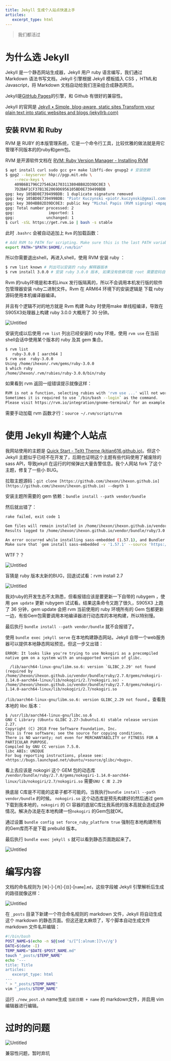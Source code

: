```yaml
---
title: Jekyll 生成个人站点快速上手
articles:
   excerpt_type: html
---
```

> 我们都活过

# 为什么选 Jekyll

Jekyll 是一个静态网站生成器，Jekyll 用户 ruby 语言编写，我们通过 Markdown 语法书写文档，Jekyll 引擎根据 Jekyll 模板插入 CSS ，HTML和 Javascript，将 Markdown 文档自动给我们渲染组合成静态网页。

Jekyll是[GitHub Pages](https://zh.wikipedia.org/wiki/GitHub)的引擎，和 Github 有很好的兼容性。

Jekyll 的官网是 [Jekyll • Simple, blog-aware, static sites Transform your plain text into static websites and blogs (jekyllrb.com)](http://jekyllrb.com/)

<!--more-->

## 安装 RVM 和 Ruby

RVM 是 RUBY 的本版管理系统，它是一个命令行工具，比较优雅的做法就是用它管理不同版本的的ruby和gem包。

RVM 是开源软件文档在 [RVM: Ruby Version Manager - Installing RVM](https://rvm.io/rvm/install)

```bash
$ apt install curl sudo gcc g++ make libffi-dev gnupg2 # 安装依赖
$ gpg2 --keyserver hkp://pgp.mit.edu \
	--recv-keys \
	409B6B1796C275462A1703113804BB82D39DC0E3 \
	7D2BAF1CF37B13E2069D6956105BD0E739499BDB
gpg: key 105BD0E739499BDB: 1 duplicate signature removed
gpg: key 105BD0E739499BDB: "Piotr Kuczynski <piotr.kuczynski@gmail.com>" not changed
gpg: key 3804BB82D39DC0E3: public key "Michal Papis (RVM signing) <mpapis@gmail.com>" imported
gpg: Total number processed: 2
gpg:               imported: 1
gpg:              unchanged: 1
$ curl -sSL https://get.rvm.io | bash -s stable
```

此时 `.bashrc` 会被自动追加上 `Rvm` 的加载函数：

```bash
# Add RVM to PATH for scripting. Make sure this is the last PATH variable change.
export PATH="$PATH:$HOME/.rvm/bin"
```

所以你需要退出shell，再进入shell，使用 RVM 安装 ruby ：

```bash
$ rvm list known # 列出可以安装的 ruby 解释器版本
$ rvm install 3.0.0 # 安装 ruby 3.0.0 版本, 如果没有依赖可能 root 需要密码自动安装依赖
```

Rvm 的ruby环境是和本机Linux 发行版隔离的，所以不会调用本机发行版的软件包管理器安装 ruby二进制文件。Rvm 在 ARM64 环境下的安装逻辑是 下载 ruby 源码使用本机编译器编译。

并且有个逻辑不对的地方就是 Rvm 构建 Ruby 时使用make 单线程编译，导致在 S905X3处理器上构建 ruby 3.0.0 大概用了 30 分钟。

![Untitled](/images/Jekyll%20%E7%94%9F%E6%88%90%E4%B8%AA%E4%BA%BA%E7%AB%99%E7%82%B9%E5%BF%AB%E9%80%9F%E4%B8%8A%E6%89%8B%209a73924d2cf048758baec5e1dceb889b/Untitled.png)

安装完成以后使用 `rvm list` 列出已经安装的 ruby 环境，使用 `rvm use` 在当前shell会话中使用某个版本的 ruby 及其 gem 集合。

```bash
$ rvm list
   ruby-3.0.0 [ aarch64 ]
$ rvm use  ruby-3.0.0
Using /home/ihexon/.rvm/gems/ruby-3.0.0
$ which ruby
/home/ihexon/.rvm/rubies/ruby-3.0.0/bin/ruby
```

如果看到 rvm 返回一组错误提示就像这样：

```bash
RVM is not a function, selecting rubies with 'rvm use ...' will not work.
Sometimes it is required to use `/bin/bash --login` as the command.
Please visit https://rvm.io/integration/gnome-terminal/ for an example.
```

需要手动加载 rvm 函数才行：`source ~/.rvm/scripts/rvm`

# 使用 Jekyll 构建个人站点

我网站使用的主题是 [Quick Start - TeXt Theme (kitian616.github.io)](https://kitian616.github.io/jekyll-TeXt-theme/docs/en/quick-start)。但这个Jekyll 主题似乎已经不在开发了，后期也证明这个主题有些代码使用了被废除的 sass API，导致jekyll 在运行的时候弹出大量告警信息。我个人网站 fork 了这个主题，修复了一些小 BUG。

拉取主题源码：`git clone [https://github.com/ihexon/ihexon.github.io](https://github.com/ihexon/ihexon.github.io) --depth 1`

安装主题所需要的 gem  依赖：`bundle install --path vendor/bundle`

然后就出错了：

```bash
rake failed, exit code 1

Gem files will remain installed in /home/ihexon/ihexon.github.io/vendor/bundle/ruby/3.0.0/gems/sass-embedded-1.57.1 for inspection.
Results logged to /home/ihexon/ihexon.github.io/vendor/bundle/ruby/3.0.0/extensions/aarch64-linux/3.0.0/sass-embedded-1.57.1/gem_make.out

An error occurred while installing sass-embedded (1.57.1), and Bundler cannot continue.
Make sure that `gem install sass-embedded -v '1.57.1' --source 'https://rubygems.org/'` succeeds before bundling.
```

WTF？？

![Untitled](/images/Jekyll%20%E7%94%9F%E6%88%90%E4%B8%AA%E4%BA%BA%E7%AB%99%E7%82%B9%E5%BF%AB%E9%80%9F%E4%B8%8A%E6%89%8B%209a73924d2cf048758baec5e1dceb889b/Untitled%201.png)

盲猜是 ruby 版本太新的BUG，回退试试看：rvm install 2.7

![Untitled](/images/Jekyll%20%E7%94%9F%E6%88%90%E4%B8%AA%E4%BA%BA%E7%AB%99%E7%82%B9%E5%BF%AB%E9%80%9F%E4%B8%8A%E6%89%8B%209a73924d2cf048758baec5e1dceb889b/Untitled%202.png)

我对ruby的开发生态不太熟悉，但看报错应该是要更新一下自带的 rubygem ，使用 `gem update` 更新 rubygem 试试看。结果这条命令又跑了很久，S905X3 上跑了 36 分钟，gem update 会把 rvm 当前使用的 ruby 环境所有的 Gem 包都更新一边，有些Gem包需要调用本地编译器进行动态库的本地构建，所以特别慢。

 最后执行 `bundle install --path vendor/bundle` 就不会报错了。

使用 `bundle exec jekyll serve` 在本地构建静态网站，Jekyll 自带一个web服务器可以提供本地静态网站预览。但这一步又出错：

```
ERROR: It looks like you're trying to use Nokogiri as a precompiled native gem on a system with an unsupported version of glibc.

  /lib/aarch64-linux-gnu/libm.so.6: version `GLIBC_2.29' not found (required by /home/ihexon/ihexon.github.io/vendor/bundle/ruby/2.7.0/gems/nokogiri-1.14.0-aarch64-linux/lib/nokogiri/2.7/nokogiri.so) - /home/ihexon/ihexon.github.io/vendor/bundle/ruby/2.7.0/gems/nokogiri-1.14.0-aarch64-linux/lib/nokogiri/2.7/nokogiri.so
```

`/lib/aarch64-linux-gnu/libm.so.6: version GLIBC_2.29 not found` 。查看我本地的 libc 版本：

```
$ /usr/lib/aarch64-linux-gnu/libc.so.6
GNU C Library (Ubuntu GLIBC 2.27-3ubuntu1.6) stable release version 2.27.
Copyright (C) 2018 Free Software Foundation, Inc.
This is free software; see the source for copying conditions.
There is NO warranty; not even for MERCHANTABILITY or FITNESS FOR A
PARTICULAR PURPOSE.
Compiled by GNU CC version 7.5.0.
libc ABIs: UNIQUE
For bug reporting instructions, please see:
<https://bugs.launchpad.net/ubuntu/+source/glibc/+bugs>.
```

看上去应该是 nokogiri 这个 GEM 包的动态库 `/vendor/bundle/ruby/2.7.0/gems/nokogiri-1.14.0-aarch64-linux/lib/nokogiri/2.7/nokogiri.so` 需要`GNU C 库 2.29`

换底层 C库是不可能的这辈子都不可能的。当我执行`bundle install --path vendor/bundle` 的时候。 `nokogiri.so` 这个动态库是预先构建好的然后通过 gem下载到我本地的，`nokogiri` 的 CI 容器的底层C库比我系统的版本高就会造成这种情况。解决办法是在本地构建一份`nokogiri` 的Gem包就OK。

通过设置 `bundle config set force_ruby_platform true` 强制在本地构建所有的Gem库而不是下载 prebuild 版本。

最后执行 `bundle exec jekyll s` 就可以看到静态页面跑起来了。

![Untitled](/images/Jekyll%20%E7%94%9F%E6%88%90%E4%B8%AA%E4%BA%BA%E7%AB%99%E7%82%B9%E5%BF%AB%E9%80%9F%E4%B8%8A%E6%89%8B%209a73924d2cf048758baec5e1dceb889b/Untitled%203.png)

# 编写内容

文档的命名规则为 [`年`]-]-[`月`]-[`日`]-[`name`].`md`，这些字段被 Jekyll 引擎解析后生成的路径就像这样：

![Untitled](/images/Jekyll%20%E7%94%9F%E6%88%90%E4%B8%AA%E4%BA%BA%E7%AB%99%E7%82%B9%E5%BF%AB%E9%80%9F%E4%B8%8A%E6%89%8B%209a73924d2cf048758baec5e1dceb889b/Untitled%204.png)

在 `_posts` 目录下新建一个符合命名规则的 markdown 文件，Jekyll 将自动生成这个 markdown 的静态页面。但这还是太麻烦了，写个脚本自动生成文件 markdown 文件名并编辑：

```bash
#!/bin/bash
POST_NAME=$(echo -n $@|sed 's/[^[:alnum:]]\+//g')
DATE=$(date -I)
TEMP_NAME="$DATE-$POST_NAME.md"
touch "_posts/$TEMP_NAME"
echo '---
title: Title
articles:
   excerpt_type: html
---
' > "_posts/$TEMP_NAME"
vim "_posts/$TEMP_NAME"
```

运行 `./new_post.sh` name生成 `当前日期 + name` 的 markdown文件，并启用 vim 编辑器进行编辑。

# 过时的问题

![Untitled](/images/Jekyll%20%E7%94%9F%E6%88%90%E4%B8%AA%E4%BA%BA%E7%AB%99%E7%82%B9%E5%BF%AB%E9%80%9F%E4%B8%8A%E6%89%8B%209a73924d2cf048758baec5e1dceb889b/Untitled%205.png)

兼容性问题，暂时弃坑
